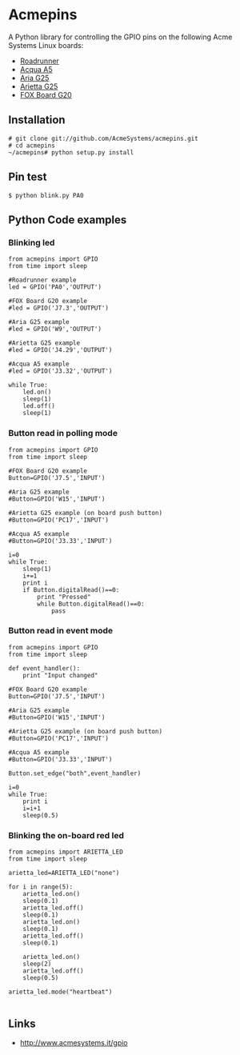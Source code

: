 # Acmepins

A Python library for controlling the GPIO pins on
the following Acme Systems Linux boards:

* [Roadrunner](http://www.acmesystems.it/roadrunner)
* [Acqua A5](http://www.acmesystems.it/acqua)
* [Aria G25](http://www.acmesystems.it/aria)
* [Arietta G25](http://www.acmesystems.it/arietta)
* [FOX Board G20](http://www.acmesystems.it/FOXG20) 

## Installation

```
# git clone git://github.com/AcmeSystems/acmepins.git
# cd acmepins
~/acmepins# python setup.py install
```

## Pin test

```
$ python blink.py PA0

```
		

## Python Code examples

### Blinking led

```
from acmepins import GPIO
from time import sleep

#Roadrunner example
led = GPIO('PA0','OUTPUT') 

#FOX Board G20 example
#led = GPIO('J7.3','OUTPUT') 

#Aria G25 example
#led = GPIO('W9','OUTPUT') 

#Arietta G25 example
#led = GPIO('J4.29','OUTPUT') 

#Acqua A5 example
#led = GPIO('J3.32','OUTPUT') 

while True:
    led.on()
    sleep(1)
    led.off()
    sleep(1)
```

### Button read in polling mode

```
from acmepins import GPIO
from time import sleep

#FOX Board G20 example
Button=GPIO('J7.5','INPUT')

#Aria G25 example
#Button=GPIO('W15','INPUT')

#Arietta G25 example (on board push button)
#Button=GPIO('PC17','INPUT')

#Acqua A5 example
#Button=GPIO('J3.33','INPUT')

i=0
while True:
    sleep(1)
    i+=1
    print i
    if Button.digitalRead()==0:
        print "Pressed"
        while Button.digitalRead()==0:
            pass   
```

### Button read in event mode
```
from acmepins import GPIO
from time import sleep

def event_handler():
    print "Input changed"

#FOX Board G20 example
Button=GPIO('J7.5','INPUT')

#Aria G25 example
#Button=GPIO('W15','INPUT')

#Arietta G25 example (on board push button)
#Button=GPIO('PC17','INPUT')

#Acqua A5 example
#Button=GPIO('J3.33','INPUT')

Button.set_edge("both",event_handler)

i=0
while True:
    print i
    i=i+1
    sleep(0.5)
```

### Blinking the on-board red led
```
from acmepins import ARIETTA_LED
from time import sleep

arietta_led=ARIETTA_LED("none")

for i in range(5):
	arietta_led.on()
	sleep(0.1)
	arietta_led.off()
	sleep(0.1)
	arietta_led.on()
	sleep(0.1)
	arietta_led.off()
	sleep(0.1)

	arietta_led.on()
	sleep(2)
	arietta_led.off()
	sleep(0.5)
    
arietta_led.mode("heartbeat")
    
```

## Links

* http://www.acmesystems.it/gpio

